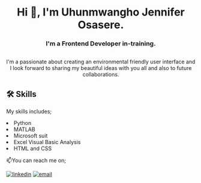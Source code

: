 <h1 align="center"> Hi 👋, I'm Uhunmwangho Jennifer Osasere.</h1>

<h3 align="center"><b> I'm a Frontend Developer in-training.</b></h3>

<div>
<p align="center">  <img src="![mine](https://user-images.githubusercontent.com/103157284/198573089-e8c2ba70-0e3d-4ac5-ac8d-77ff2238710c.jpg)
" alt="" /></p>
</div>

<div>
<p align="center"> I'm a passionate about creating an environmental friendly user interface and I look forward to sharing my beautiful ideas with you all and also to future collaborations.</p></div>

## 🛠 Skills
<p>My skills includes;
<li>Python</li>
<li>MATLAB</li>
<li>Microsoft suit</li>
<li>Excel Visual Basic Analysis</li>
<li>HTML and CSS</li>
</p>

📫You can reach me on;

[![linkedin](https://img.shields.io/badge/linkedin-0A66C2?style=for-the-badge&logo=linkedin&logoColor=white)](https://www.linkedin.com/in/jennifer-osasere-61a595224)
[![email](https://img.shields.io/badge/email-1DA1F2?style=for-the-badge&logo=email&logoColor=white)](mailto:jenniferosasere05@gmail.com")



<!--
**jennywhyte/jennywhyte** is a ✨ _special_ ✨ repository because its `README.md` (this file) appears on your GitHub profile.

Here are some ideas to get you started:

- 🔭 I’m currently working on ...
- 🌱 I’m currently learning ...
- 👯 I’m looking to collaborate on ...
- 🤔 I’m looking for help with ...
- 💬 Ask me about ...
- 📫 How to reach me: ...
- 😄 Pronouns: ...
- ⚡ Fun fact: ...
-->
